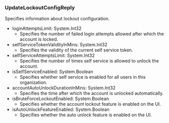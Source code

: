 ### UpdateLockoutConfigReply
Specifies information about lockout configuration.

- loginAttemptsLimit: System.Int32
  - Specifies the number of failed login attempts allowed after which the account is locked.
- selfServiceTokenValidityInMins: System.Int32
  - Specifies the validity of the current self service token.
- selfServiceAttemptsLimit: System.Int32
  - Specifies the number of times self service is allowed to unlock the account.
- isSelfServiceEnabled: System.Boolean
  - Specifies whether self service is enabled for all users in this organization.
- accountAutoUnlockDurationInMins: System.Int32
  - Specifies the time after which the account is unlocked automatically.
- isBruteForceLockoutEnabled: System.Boolean
  - Specifies whether the account lockout feature is enabled on the UI.
- isAutoUnlockFeatureEnabled: System.Boolean
  - Specifies whether the auto unlock feature is enabled on the UI.
